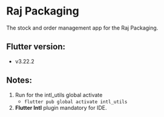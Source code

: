 # Raj Packaging

The stock and order management app for the Raj Packaging.

## Flutter version:
- v3.22.2

## Notes:
1) Run for the intl_utils global activate
    - `flutter pub global activate intl_utils`
2) **Flutter Intl** plugin mandatory for IDE.


